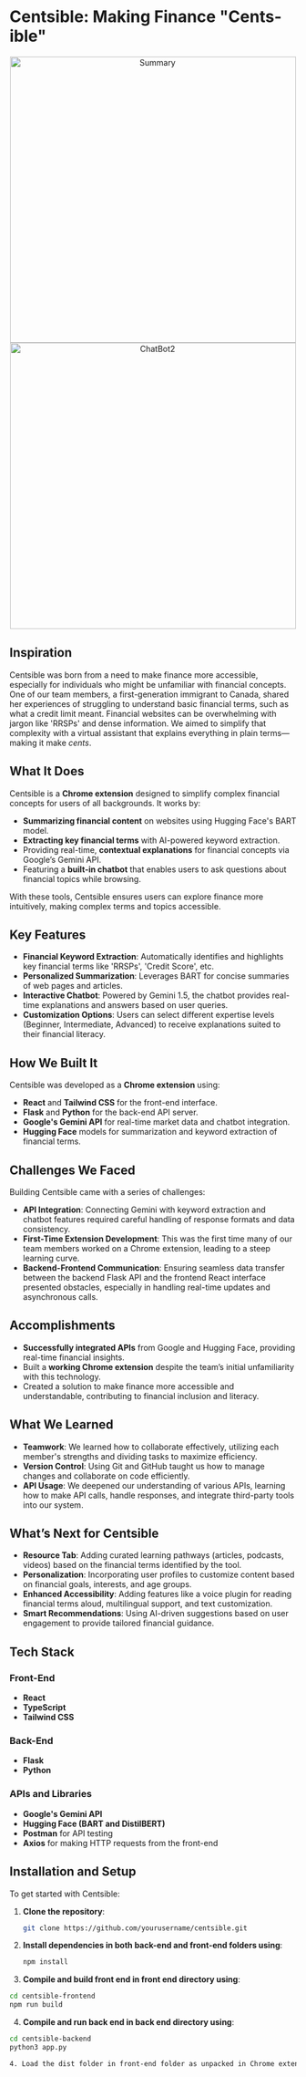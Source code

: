 # Centsible: Making Finance "Cents-ible"
<center>
<img width="502" alt="Summary" src="https://github.com/user-attachments/assets/9d6846b6-54e4-4abc-b849-8bc7cbbae209">
<img width="502" alt="ChatBot2" src="https://github.com/user-attachments/assets/cac1ba2a-c7da-4538-ba30-80041bbd7a5a">
</center>

## Inspiration

Centsible was born from a need to make finance more accessible, especially for individuals who might be unfamiliar with financial concepts. One of our team members, a first-generation immigrant to Canada, shared her experiences of struggling to understand basic financial terms, such as what a credit limit meant. Financial websites can be overwhelming with jargon like 'RRSPs' and dense information. We aimed to simplify that complexity with a virtual assistant that explains everything in plain terms—making it make *cents*.

## What It Does

Centsible is a **Chrome extension** designed to simplify complex financial concepts for users of all backgrounds. It works by:

- **Summarizing financial content** on websites using Hugging Face's BART model.
- **Extracting key financial terms** with AI-powered keyword extraction.
- Providing real-time, **contextual explanations** for financial concepts via Google’s Gemini API.
- Featuring a **built-in chatbot** that enables users to ask questions about financial topics while browsing.

With these tools, Centsible ensures users can explore finance more intuitively, making complex terms and topics accessible.

## Key Features

- **Financial Keyword Extraction**: Automatically identifies and highlights key financial terms like 'RRSPs', 'Credit Score', etc.
- **Personalized Summarization**: Leverages BART for concise summaries of web pages and articles.
- **Interactive Chatbot**: Powered by Gemini 1.5, the chatbot provides real-time explanations and answers based on user queries.
- **Customization Options**: Users can select different expertise levels (Beginner, Intermediate, Advanced) to receive explanations suited to their financial literacy.

## How We Built It

Centsible was developed as a **Chrome extension** using:
- **React** and **Tailwind CSS** for the front-end interface.
- **Flask** and **Python** for the back-end API server.
- **Google's Gemini API** for real-time market data and chatbot integration.
- **Hugging Face** models for summarization and keyword extraction of financial terms.

## Challenges We Faced

Building Centsible came with a series of challenges:
- **API Integration**: Connecting Gemini with keyword extraction and chatbot features required careful handling of response formats and data consistency.
- **First-Time Extension Development**: This was the first time many of our team members worked on a Chrome extension, leading to a steep learning curve.
- **Backend-Frontend Communication**: Ensuring seamless data transfer between the backend Flask API and the frontend React interface presented obstacles, especially in handling real-time updates and asynchronous calls.

## Accomplishments

- **Successfully integrated APIs** from Google and Hugging Face, providing real-time financial insights.
- Built a **working Chrome extension** despite the team’s initial unfamiliarity with this technology.
- Created a solution to make finance more accessible and understandable, contributing to financial inclusion and literacy.

## What We Learned

- **Teamwork**: We learned how to collaborate effectively, utilizing each member's strengths and dividing tasks to maximize efficiency.
- **Version Control**: Using Git and GitHub taught us how to manage changes and collaborate on code efficiently.
- **API Usage**: We deepened our understanding of various APIs, learning how to make API calls, handle responses, and integrate third-party tools into our system.

## What’s Next for Centsible

- **Resource Tab**: Adding curated learning pathways (articles, podcasts, videos) based on the financial terms identified by the tool.
- **Personalization**: Incorporating user profiles to customize content based on financial goals, interests, and age groups.
- **Enhanced Accessibility**: Adding features like a voice plugin for reading financial terms aloud, multilingual support, and text customization.
- **Smart Recommendations**: Using AI-driven suggestions based on user engagement to provide tailored financial guidance.

## Tech Stack

### Front-End
- **React**
- **TypeScript**
- **Tailwind CSS**

### Back-End
- **Flask**
- **Python**

### APIs and Libraries
- **Google's Gemini API**
- **Hugging Face (BART and DistilBERT)**
- **Postman** for API testing
- **Axios** for making HTTP requests from the front-end

## Installation and Setup

To get started with Centsible:

1. **Clone the repository**:
   ```bash
   git clone https://github.com/yourusername/centsible.git
   
2. **Install dependencies in both back-end and front-end folders using**:
   ```bash
   npm install


3.  **Compile and build front end in front end directory using**:
   ```bash
   cd centsible-frontend
   npm run build
   ```

4.  **Compile and run back end in back end directory using**:
   ```bash
   cd centsible-backend
   python3 app.py

4. Load the dist folder in front-end folder as unpacked in Chrome extensions to use this extension. Open the extension on your financial website of choice, and choose your preferred summarization level!




